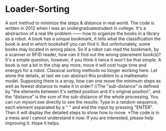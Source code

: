 # Loader-Sorting
A sort method to minimize the steps &amp; distance in real world.
The code is written in 2012 when I was an undergraduatestudent in college. It's a abstraction of a real life problem —— how to organize the books in a library as a robot.
A book has a unique bookmark, it tells what the classification the book is and in which bookshelf you can find it. But unfortunately, some books may located in wrong place. So if a robot can read the bookmark, by a scanner or RFID reader, how can it find out the wrong-placement book(s)? It's a simple question, however, if you think it twice it won't be that simple. A book is not a bit in the chip any more, move it will cost huge time and energys for a robot. Classical sorting methods no longer working here. 
Let alone the details, at last we can abstract this problem to a mathematic model. Supposing there is a array, how can one move the minimum steps as well as fewest distance to make it in order? //The "sub-distance" is defined by "the elements between it's settled position and it's original position", and the “distance” is the sum of the sub-distance of the whole processing.
You can run mysort.exe directly to see the results:
Type in a random sequence, each element separated by a " " and end the input by pressing "ENTER". Then it will display the detailed steps to show how to move.
*The code is in a mess and I cannot understand it now. If you are interested, please help improving it. Hope it helps. 
